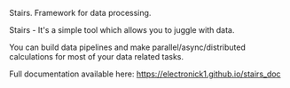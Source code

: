 

Stairs. Framework for data processing.


Stairs - It's a simple tool which allows you to juggle with data. 

You can build data pipelines and make parallel/async/distributed calculations 
for most of your data related tasks.

Full documentation available here:
https://electronick1.github.io/stairs_doc

